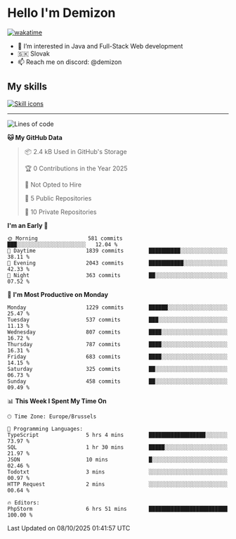 # Hello I'm Demizon
[![wakatime](https://wakatime.com/badge/user/6ad1949f-d6d7-44f9-9eee-c35e54cc499b.svg)](https://wakatime.com/@6ad1949f-d6d7-44f9-9eee-c35e54cc499b)
- 👀 I’m interested in Java and Full-Stack Web development
- 🇸🇰 Slovak
- 📫 Reach me on discord: @demizon

## My skills
[![Skill icons](https://skillicons.dev/icons?i=java,js,ts,html,css,react,nextjs,tailwind,supabase,py,git,docker,linux,mysql,postgres,mongo&theme=dark)](https://github.com/Demizon3433)

---

<!--START_SECTION:waka-->
![Lines of code](https://img.shields.io/badge/From%20Hello%20World%20I%27ve%20Written-1.6%20million%20lines%20of%20code-blue)

**🐱 My GitHub Data** 

> 📦 2.4 kB Used in GitHub's Storage 
 > 
> 🏆 0 Contributions in the Year 2025
 > 
> 🚫 Not Opted to Hire
 > 
> 📜 5 Public Repositories 
 > 
> 🔑 10 Private Repositories 
 > 
**I'm an Early 🐤** 

```text
🌞 Morning                581 commits         ███░░░░░░░░░░░░░░░░░░░░░░   12.04 % 
🌆 Daytime                1839 commits        ██████████░░░░░░░░░░░░░░░   38.11 % 
🌃 Evening                2043 commits        ███████████░░░░░░░░░░░░░░   42.33 % 
🌙 Night                  363 commits         ██░░░░░░░░░░░░░░░░░░░░░░░   07.52 % 
```
📅 **I'm Most Productive on Monday** 

```text
Monday                   1229 commits        ██████░░░░░░░░░░░░░░░░░░░   25.47 % 
Tuesday                  537 commits         ███░░░░░░░░░░░░░░░░░░░░░░   11.13 % 
Wednesday                807 commits         ████░░░░░░░░░░░░░░░░░░░░░   16.72 % 
Thursday                 787 commits         ████░░░░░░░░░░░░░░░░░░░░░   16.31 % 
Friday                   683 commits         ████░░░░░░░░░░░░░░░░░░░░░   14.15 % 
Saturday                 325 commits         ██░░░░░░░░░░░░░░░░░░░░░░░   06.73 % 
Sunday                   458 commits         ██░░░░░░░░░░░░░░░░░░░░░░░   09.49 % 
```


📊 **This Week I Spent My Time On** 

```text
🕑︎ Time Zone: Europe/Brussels

💬 Programming Languages: 
TypeScript               5 hrs 4 mins        ██████████████████░░░░░░░   73.97 % 
SQL                      1 hr 30 mins        █████░░░░░░░░░░░░░░░░░░░░   21.97 % 
JSON                     10 mins             █░░░░░░░░░░░░░░░░░░░░░░░░   02.46 % 
Todotxt                  3 mins              ░░░░░░░░░░░░░░░░░░░░░░░░░   00.97 % 
HTTP Request             2 mins              ░░░░░░░░░░░░░░░░░░░░░░░░░   00.64 % 

🔥 Editors: 
PhpStorm                 6 hrs 51 mins       █████████████████████████   100.00 % 
```


 Last Updated on 08/10/2025 01:41:57 UTC
<!--END_SECTION:waka-->

